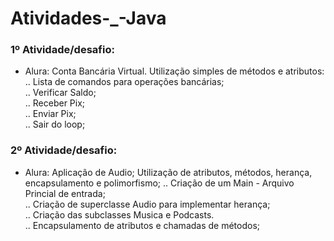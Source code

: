 # Atividades-_-Java

### 1º Atividade/desafio:
 - Alura: Conta Bancária Virtual.
   Utilização simples de métodos e atributos:
   <br />
   .. Lista de comandos para operações bancárias;
   <br />
   .. Verificar Saldo;
   <br />
   .. Receber Pix;
   <br />
   .. Enviar Pix;
   <br />
   .. Sair do loop;
  
### 2º Atividade/desafio:
- Alura: Aplicação de Audio;
Utilização de atributos, métodos, herança, encapsulamento e polimorfismo;
.. Criação de um Main - Arquivo Princial de entrada;
  <br />
.. Criação de superclasse Audio para implementar herança;
  <br />
.. Criação das subclasses Musica e Podcasts.
  <br />
.. Encapsulamento de atributos e chamadas de métodos;
